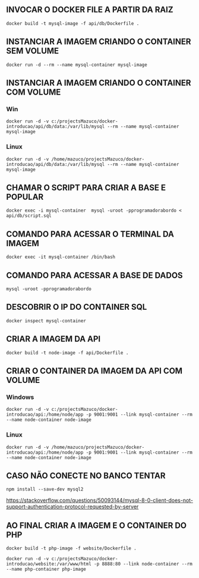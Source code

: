 
## INVOCAR O DOCKER FILE A PARTIR DA RAIZ
```console
docker build -t mysql-image -f api/db/Dockerfile .
```
## INSTANCIAR A IMAGEM CRIANDO O CONTAINER SEM VOLUME
```console
docker run -d --rm --name mysql-container mysql-image 
```
## INSTANCIAR A IMAGEM CRIANDO O CONTAINER COM VOLUME
### Win
```console
docker run -d -v c:/projectsMazuco/docker-introducao/api/db/data:/var/lib/mysql --rm --name mysql-container mysql-image
```
### Linux
```console
docker run -d -v /home/mazuco/projectsMazuco/docker-introducao/api/db/data:/var/lib/mysql --rm --name mysql-container mysql-image
```
## CHAMAR O SCRIPT PARA CRIAR A BASE E POPULAR

```console
docker exec -i mysql-container  mysql -uroot -pprogramadorabordo < api/db/script.sql
```

## COMANDO PARA ACESSAR O TERMINAL DA IMAGEM
```console
docker exec -it mysql-container /bin/bash
```

## COMANDO PARA ACESSAR A BASE DE DADOS
```console
mysql -uroot -pprogramadorabordo
```

## DESCOBRIR O IP DO CONTAINER SQL
```console
docker inspect mysql-container
```



## CRIAR A IMAGEM DA API
```console
docker build -t node-image -f api/Dockerfile .
```


## CRIAR O CONTAINER DA IMAGEM DA API COM VOLUME
### Windows
```console
docker run -d -v c:/projectsMazuco/docker-introducao/api:/home/node/app -p 9001:9001 --link mysql-container --rm --name node-container node-image
```
### Linux
```console
docker run -d -v /home/mazuco/projectsMazuco/docker-introducao/api:/home/node/app -p 9001:9001 --link mysql-container --rm --name node-container node-image
```



## CASO NÃO CONECTE NO BANCO TENTAR 
```console
npm install --save-dev mysql2
```
https://stackoverflow.com/questions/50093144/mysql-8-0-client-does-not-support-authentication-protocol-requested-by-server



## AO FINAL CRIAR A IMAGEM E O CONTAINER DO PHP
```console
docker build -t php-image -f website/Dockerfile .

docker run -d -v c:/projectsMazuco/docker-introducao/website:/var/www/html -p 8888:80 --link node-container --rm --name php-container php-image
```
